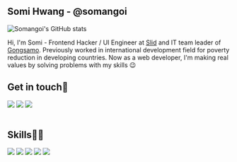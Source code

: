 <h2>Somi Hwang - @somangoi</h2>

![Somangoi's GitHub stats](https://github-readme-stats.vercel.app/api?username=somangoi&theme=tokyonight&show_icons=true)
<br/>

Hi, I'm Somi - Frontend Hacker / UI Engineer at [Slid](https://www.slid.cc/ko) and IT team leader of [Gongsamo](https://0044.notion.site/1bc5d7d240f94aa5a0264da605bf2ef3). Previously worked in international development field for poverty reduction in developing countries. Now as a web developer, I'm making real values by solving problems with my skills 😉

<h2>Get in touch🫰</h2>
<a href="https://www.somihwang.com/" target="_blank"><img src="https://img.shields.io/badge/Blog-000000?style=flat-square&logoColor=white"/></a>
<a href="https://www.linkedin.com/in/somi-hwang/" target="_blank"><img src="https://img.shields.io/badge/Linkedin-0A66C2?style=flat-square&logo=Linkedin&logoColor=white"/></a>
<a href="mailto: somi.c.hwang@gmail.com" target="_blank"><img src="https://img.shields.io/badge/somi.c.hwang@gmail.com-EA4335?style=flat-square&logo=Gmail&logoColor=white"/></a> 
<br/>
<br/>
<h2>Skills👩‍💻</h2>
<span><img src="https://img.shields.io/badge/HTML5-E34F26?style=flat-square&logo=HTML5&logoColor=white"/></span> 
<span><img src="https://img.shields.io/badge/CSS3-1572B6?style=flat-square&logo=CSS3&logoColor=white"/></span> 
<span><img src="https://img.shields.io/badge/React-61DAFB?style=flat-square&logo=React&logoColor=white"/></span>
<span><img src="https://img.shields.io/badge/JavaScript-007396?style=flat-square&logo=JavaScript&logoColor=white"/></span>
<span><img src="https://img.shields.io/badge/TypeScript-3178C6?style=flat-square&logo=TypeScript&logoColor=white"/></span>

<br/><br/>



